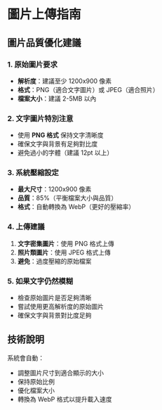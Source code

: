 # 圖片上傳指南

## 圖片品質優化建議

### 1. 原始圖片要求
- **解析度**：建議至少 1200x900 像素
- **格式**：PNG（適合文字圖片）或 JPEG（適合照片）
- **檔案大小**：建議 2-5MB 以內

### 2. 文字圖片特別注意
- 使用 **PNG 格式** 保持文字清晰度
- 確保文字與背景有足夠對比度
- 避免過小的字體（建議 12pt 以上）

### 3. 系統壓縮設定
- **最大尺寸**：1200x900 像素
- **品質**：85%（平衡檔案大小與品質）
- **格式**：自動轉換為 WebP（更好的壓縮率）

### 4. 上傳建議
1. **文字密集圖片**：使用 PNG 格式上傳
2. **照片類圖片**：使用 JPEG 格式上傳
3. **避免**：過度壓縮的原始檔案

### 5. 如果文字仍然模糊
- 檢查原始圖片是否足夠清晰
- 嘗試使用更高解析度的原始圖片
- 確保文字與背景對比度足夠

## 技術說明
系統會自動：
- 調整圖片尺寸到適合顯示的大小
- 保持原始比例
- 優化檔案大小
- 轉換為 WebP 格式以提升載入速度

